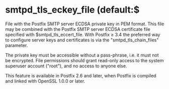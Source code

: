 # smtpd_tls_eckey_file (default:$ 

 File with the Postfix SMTP server ECDSA private key in PEM format.
This file may be combined with the Postfix SMTP server ECDSA certificate
file specified with $smtpd_tls_eccert_file.  With Postfix &ge; 3.4 the
preferred way to configure server keys and certificates is via the
"smtpd_tls_chain_files" parameter. 

 The private key must be accessible without a pass-phrase, i.e. it
must not be encrypted. File permissions should grant read-only
access to the system superuser account ("root"), and no access
to anyone else. 

 This feature is available in Postfix 2.6 and later, when Postfix is
compiled and linked with OpenSSL 1.0.0 or later. 



